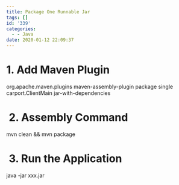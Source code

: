 ```yaml
---
title: Package One Runnable Jar
tags: []
id: '339'
categories:
  - - Java
date: 2020-01-12 22:09:37
---
```


# 1\. Add Maven Plugin

<build>
    <plugins>
        <plugin>
            <groupId>org.apache.maven.plugins</groupId>
            <artifactId>maven-assembly-plugin</artifactId>
            <executions>
                <execution>
                    <phase>package</phase>
                    <goals>
                        <goal>single</goal>
                    </goals>
                    <configuration>
                        <archive>
                            <manifest>
                                <mainClass>
                                    carport.ClientMain
                                </mainClass>
                            </manifest>
                        </archive>
                        <descriptorRefs>
                            <descriptorRef>jar-with-dependencies</descriptorRef>
                        </descriptorRefs>
                    </configuration>
                </execution>
            </executions>
        </plugin>
    </plugins>
</build>

#  2. Assembly Command

mvn clean && mvn package

#  3. Run the Application

java -jar xxx.jar
